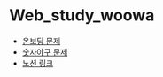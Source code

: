 # Web_study_woowa
<ul>
<li> <a href = "https://github.com/woowacourse-precourse/javascript-onboarding" target ="_blank"> 온보딩 문제</a> </li>
<li>  <a href = "https://github.com/woowacourse-precourse/javascript-baseball" target = "_blank"> 숫자야구 문제</a> </li>
<li>  <a href = "https://locrian-sneezeweed-244.notion.site/a353fea28467455bac5f65543c66d54c" target ="_blank"> 노션 링크</a> </li>
</ul>
